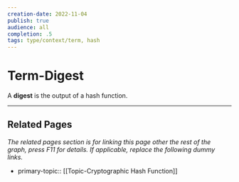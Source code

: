 ```yaml
---
creation-date: 2022-11-04
publish: true
audience: all
completion: .5
tags: type/context/term, hash 
---
```

# Term-Digest
A **digest** is the output of a hash function.

---
## Related Pages
*The related pages section is for linking this page other the rest of the graph, press F11 for details. If applicable, replace the following dummy links.*
- primary-topic:: [[Topic-Cryptographic Hash Function]]
